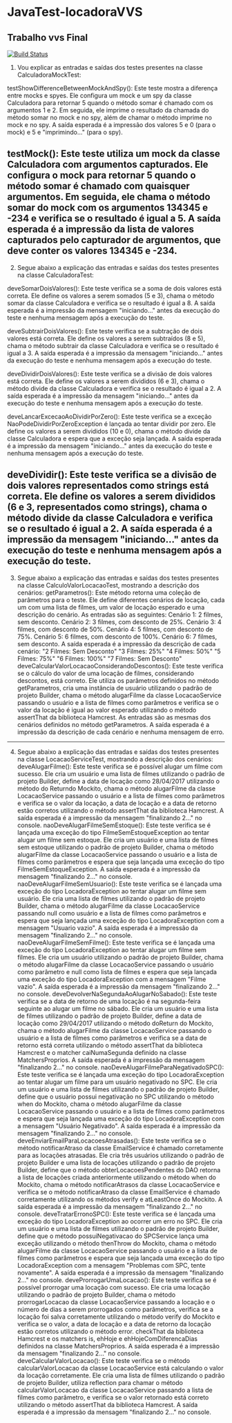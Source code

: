# JavaTest-locadoraVVS


## Trabalho vvs Final

[![Build Status](https://travis-ci.org/aguirre39/JavaTest-locadoraVVS.svg?branch=main)](https://travis-ci.org/aguirre39/JavaTest-locadoraVVS)


1) Vou explicar as entradas e saídas dos testes presentes na classe CalculadoraMockTest:

testShowDifferenceBetweenMockAndSpy(): Este teste mostra a diferença entre mocks e spyes. Ele configura um mock e um spy da classe Calculadora para retornar 5 quando o método somar é chamado com os argumentos 1 e 2. Em seguida, ele imprime o resultado da chamada do método somar no mock e no spy, além de chamar o método imprime no mock e no spy. A saída esperada é a impressão dos valores 5 e 0 (para o mock) e 5 e "imprimindo…" (para o spy).

testMock(): Este teste utiliza um mock da classe Calculadora com argumentos capturados. Ele configura o mock para retornar 5 quando o método somar é chamado com quaisquer argumentos. Em seguida, ele chama o método somar do mock com os argumentos 134345 e -234 e verifica se o resultado é igual a 5. A saída esperada é a impressão da lista de valores capturados pelo capturador de argumentos, que deve conter os valores 134345 e -234.
-----------------------------------------------------------------------------------------------------------------

2) Segue abaixo a explicação das entradas e saídas dos testes presentes na classe CalculadoraTest:

deveSomarDoisValores(): Este teste verifica se a soma de dois valores está correta. Ele define os valores a serem somados (5 e 3), chama o método somar da classe Calculadora e verifica se o resultado é igual a 8. A saída esperada é a impressão da mensagem "iniciando…" antes da execução do teste e nenhuma mensagem após a execução do teste.

deveSubtrairDoisValores(): Este teste verifica se a subtração de dois valores está correta. Ele define os valores a serem subtraídos (8 e 5), chama o método subtrair da classe Calculadora e verifica se o resultado é igual a 3. A saída esperada é a impressão da mensagem "iniciando…" antes da execução do teste e nenhuma mensagem após a execução do teste.

deveDividirDoisValores(): Este teste verifica se a divisão de dois valores está correta. Ele define os valores a serem divididos (6 e 3), chama o método divide da classe Calculadora e verifica se o resultado é igual a 2. A saída esperada é a impressão da mensagem "iniciando…" antes da execução do teste e nenhuma mensagem após a execução do teste.

deveLancarExcecaoAoDividirPorZero(): Este teste verifica se a exceção NaoPodeDividirPorZeroException é lançada ao tentar dividir por zero. Ele define os valores a serem divididos (10 e 0), chama o método divide da classe Calculadora e espera que a exceção seja lançada. A saída esperada é a impressão da mensagem "iniciando…" antes da execução do teste e nenhuma mensagem após a execução do teste.

deveDividir(): Este teste verifica se a divisão de dois valores representados como strings está correta. Ele define os valores a serem divididos (6 e 3, representados como strings), chama o método divide da classe Calculadora e verifica se o resultado é igual a 2. A saída esperada é a impressão da mensagem "iniciando…" antes da execução do teste e nenhuma mensagem após a execução do teste.
-----------------------------------------------------------------------------------------------------------------

3) Segue abaixo a explicação das entradas e saídas dos testes presentes na classe CalculoValorLocacaoTest, mostrando a descrição dos cenários:
getParametros(): Este método retorna uma coleção de parâmetros para o teste. Ele define diferentes cenários de locação, cada um com uma lista de filmes, um valor de locação esperado e uma descrição do cenário. As entradas são as seguintes:
Cenário 1: 2 filmes, sem desconto.
Cenário 2: 3 filmes, com desconto de 25%.
Cenário 3: 4 filmes, com desconto de 50%.
Cenário 4: 5 filmes, com desconto de 75%.
Cenário 5: 6 filmes, com desconto de 100%.
Cenário 6: 7 filmes, sem desconto.
A saída esperada é a impressão da descrição de cada cenário:
"2 Filmes: Sem Desconto"
"3 Filmes: 25%"
"4 Filmes: 50%"
"5 Filmes: 75%"
"6 Filmes: 100%"
"7 Filmes: Sem Desconto"
deveCalcularValorLocacaoConsiderandoDescontos(): Este teste verifica se o cálculo do valor de uma locação de filmes, considerando descontos, está correto. Ele utiliza os parâmetros definidos no método getParametros, cria uma instância de usuário utilizando o padrão de projeto Builder, chama o método alugarFilme da classe LocacaoService passando o usuário e a lista de filmes como parâmetros e verifica se o valor da locação é igual ao valor esperado utilizando o método assertThat da biblioteca Hamcrest. As entradas são as mesmas dos cenários definidos no método getParametros. A saída esperada é a impressão da descrição de cada cenário e nenhuma mensagem de erro.
-----------------------------------------------------------------------------------------------------------------

4) Segue abaixo a explicação das entradas e saídas dos testes presentes na classe LocacaoServiceTest, mostrando a descrição dos cenários:
deveAlugarFilme(): Este teste verifica se é possível alugar um filme com sucesso. Ele cria um usuário e uma lista de filmes utilizando o padrão de projeto Builder, define a data de locação como 28/04/2017 utilizando o método do Returndo Mockito, chama o método alugarFilme da classe LocacaoService passando o usuário e a lista de filmes como parâmetros e verifica se o valor da locação, a data de locação e a data de retorno estão corretos utilizando o método assertThat da biblioteca Hamcrest. A saída esperada é a impressão da mensagem "finalizando 2…" no console.
naoDeveAlugarFilmeSemEstoque(): Este teste verifica se é lançada uma exceção do tipo FilmeSemEstoqueException ao tentar alugar um filme sem estoque. Ele cria um usuário e uma lista de filmes sem estoque utilizando o padrão de projeto Builder, chama o método alugarFilme da classe LocacaoService passando o usuário e a lista de filmes como parâmetros e espera que seja lançada uma exceção do tipo FilmeSemEstoqueException. A saída esperada é a impressão da mensagem "finalizando 2…" no console.
naoDeveAlugarFilmeSemUsuario(): Este teste verifica se é lançada uma exceção do tipo 
LocadoraException ao tentar alugar um filme sem usuário. Ele cria uma lista de filmes utilizando o padrão de projeto Builder, chama o método alugarFilme da classe LocacaoService passando null como usuário e a lista de filmes como parâmetros e espera que seja lançada uma exceção do tipo LocadoraException com a mensagem "Usuario vazio". A saída esperada é a impressão da mensagem "finalizando 2…" no console.
naoDeveAlugarFilmeSemFilme(): Este teste verifica se é lançada uma exceção do tipo LocadoraException ao tentar alugar um filme sem filmes. Ele cria um usuário utilizando o padrão de projeto Builder, chama o método alugarFilme da classe LocacaoService passando o usuário como parâmetro e null como lista de filmes e espera que seja lançada uma exceção do tipo LocadoraException com a mensagem "Filme vazio". A saída esperada é a impressão da mensagem "finalizando 2…" no console.
deveDevolverNaSegundaAoAlugarNoSabado(): Este teste verifica se a data de retorno de uma locação é na segunda-feira seguinte ao alugar um filme no sábado. Ele cria um usuário e uma lista de filmes utilizando o padrão de projeto Builder, define a data de locação como 29/04/2017 utilizando o método doReturn do Mockito, chama o método alugarFilme da classe LocacaoService passando o usuário e a lista de filmes como parâmetros e verifica se a data de retorno está correta utilizando o método assertThat da biblioteca Hamcrest e o matcher caiNumaSegunda definido na classe MatchersProprios. A saída esperada é a impressão da mensagem "finalizando 2…" no console.
naoDeveAlugarFilmeParaNegativadoSPC(): Este teste verifica se é lançada uma exceção do tipo LocadoraException ao tentar alugar um filme para um usuário negativado no SPC. Ele cria um usuário e uma lista de filmes utilizando o padrão de projeto Builder, define que o usuário possui negativação no SPC utilizando o método when do Mockito, chama o método alugarFilme da classe LocacaoService passando o usuário e a lista de filmes como parâmetros e espera que seja lançada uma exceção do tipo LocadoraException com a mensagem "Usuário Negativado". A saída esperada é a impressão da mensagem "finalizando 2…" no console.
deveEnviarEmailParaLocacoesAtrasadas(): Este teste verifica se o método notificarAtraso da classe EmailService é chamado corretamente para as locações atrasadas. Ele cria três usuários utilizando o padrão de projeto Builder e uma lista de locações utilizando o padrão de projeto Builder, define que o método obterLocacoesPendentes do DAO retorna a lista de locações criada anteriormente utilizando o método when do Mockito, chama o método notificarAtrasos da classe LocacaoService e verifica se o método  notificarAtraso da classe EmailService é chamado corretamente utilizando os métodos verify e atLeastOnce do Mockito. A saída esperada é a impressão da mensagem "finalizando 2…" no console.
deveTratarErronoSPC(): Este teste verifica se é lançada uma exceção do tipo LocadoraException ao ocorrer um erro no SPC. Ele cria um usuário e uma lista de filmes utilizando o padrão de projeto Builder, define que o método possuiNegativacao do SPCService lança uma exceção utilizando o método thenThrow do Mockito, chama o método alugarFilme da classe LocacaoService passando o usuário e a lista de filmes como parâmetros e espera que seja lançada uma exceção do tipo LocadoraException com a mensagem "Problemas com SPC, tente novamente". A saída esperada é a impressão da mensagem "finalizando 2…" no console.
deveProrrogarUmaLocacao(): Este teste verifica se é possível prorrogar uma locação com sucesso. Ele cria uma locação utilizando o padrão de projeto Builder, chama o método prorrogarLocacao da classe LocacaoService passando a locação e o número de dias a serem prorrogados como parâmetros, verifica se a locação foi salva corretamente utilizando o método verify do Mockito e verifica se o valor, a data de locação e a data de retorno da locação estão corretos utilizando o método error. checkThat da biblioteca Hamcrest e os matchers is,  ehHoje e ehHojeComDiferencaDias definidos na classe MatchersProprios. A saída esperada é a impressão da mensagem "finalizando 2…" no console.
deveCalcularValorLocacao(): Este teste verifica se o método calcularValorLocacao da classe LocacaoService está calculando o valor da locação corretamente. Ele cria uma lista de filmes utilizando o padrão de projeto Builder, utiliza reflection para chamar o método calcularValorLocacao da classe LocacaoService passando a lista de filmes como parâmetro, e verifica se o valor retornado está correto utilizando o método assertThat da biblioteca Hamcrest. A saída esperada é a impressão da mensagem "finalizando 2…" no console.



